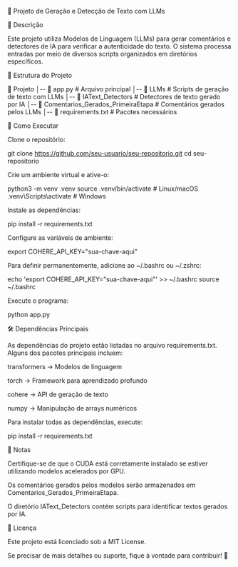 📜 Projeto de Geração e Detecção de Texto com LLMs

📌 Descrição

Este projeto utiliza Modelos de Linguagem (LLMs) para gerar comentários e detectores de IA para verificar a autenticidade do texto. O sistema processa entradas por meio de diversos scripts organizados em diretórios específicos.

📂 Estrutura do Projeto

📁 Projeto
│-- 📄 app.py                      # Arquivo principal
│-- 📁 LLMs                        # Scripts de geração de texto com LLMs
│-- 📁 IAText_Detectors            # Detectores de texto gerado por IA
│-- 📁 Comentarios_Gerados_PrimeiraEtapa  # Comentários gerados pelos LLMs
│-- 📄 requirements.txt             # Pacotes necessários

🚀 Como Executar

Clone o repositório:

git clone https://github.com/seu-usuario/seu-repositorio.git
cd seu-repositorio

Crie um ambiente virtual e ative-o:

python3 -m venv .venv
source .venv/bin/activate  # Linux/macOS
.venv\Scripts\activate     # Windows

Instale as dependências:

pip install -r requirements.txt

Configure as variáveis de ambiente:

export COHERE_API_KEY="sua-chave-aqui"

Para definir permanentemente, adicione ao ~/.bashrc ou ~/.zshrc:

echo 'export COHERE_API_KEY="sua-chave-aqui"' >> ~/.bashrc
source ~/.bashrc

Execute o programa:

python app.py

🛠 Dependências Principais

As dependências do projeto estão listadas no arquivo requirements.txt. Alguns dos pacotes principais incluem:

transformers → Modelos de linguagem

torch → Framework para aprendizado profundo

cohere → API de geração de texto

numpy → Manipulação de arrays numéricos

Para instalar todas as dependências, execute:

pip install -r requirements.txt

📝 Notas

Certifique-se de que o CUDA está corretamente instalado se estiver utilizando modelos acelerados por GPU.

Os comentários gerados pelos modelos serão armazenados em Comentarios_Gerados_PrimeiraEtapa.

O diretório IAText_Detectors contém scripts para identificar textos gerados por IA.

📜 Licença

Este projeto está licenciado sob a MIT License.

Se precisar de mais detalhes ou suporte, fique à vontade para contribuir! 🚀


